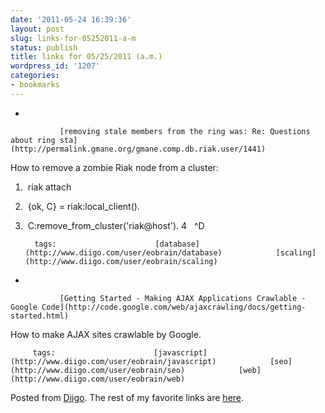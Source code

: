 ```yaml
---
date: '2011-05-24 16:39:36'
layout: post
slug: links-for-05252011-a-m
status: publish
title: links for 05/25/2011 (a.m.)
wordpress_id: '1207'
categories:
- bookmarks
---
```


     
  *      

               [removing stale members from the ring was: Re: Questions about ring sta](http://permalink.gmane.org/gmane.comp.db.riak.user/1441)      

     

How to remove a zombie Riak node from a cluster:
1.  riak attach
2.  {ok, C} = riak:local_client(). 
3.  C:remove_from_cluster('riak@host').
4   ^D

             

         tags:                      [database](http://www.diigo.com/user/eobrain/database)            [scaling](http://www.diigo.com/user/eobrain/scaling)

                                       
     
  *      

               [Getting Started - Making AJAX Applications Crawlable - Google Code](http://code.google.com/web/ajaxcrawling/docs/getting-started.html)      

     

How to make AJAX sites crawlable by Google.

             

         tags:                      [javascript](http://www.diigo.com/user/eobrain/javascript)            [seo](http://www.diigo.com/user/eobrain/seo)            [web](http://www.diigo.com/user/eobrain/web)

                                       
 

Posted from [Diigo](http://www.diigo.com). The rest of my favorite links are [here](http://www.diigo.com/user/eobrain).
